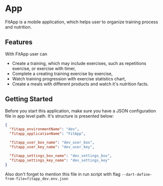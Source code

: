 # App

FitApp is a mobile application, which helps user to organize training process and nutrition.

## Features

With FitApp user can
- Create a training, which may include exercises, such as repetitions exercise, or exercise with timer,
- Complete a creating training exercise by exercise,
- Watch training progression with exercise statistics chart,
- Create a meals with different products and watch it's nutrition facts.

## Getting Started

Before you start this application, make sure you have a JSON configuration file in app level path.
It's structure is presented below:
```json
{
  "fitapp_environmentName": "dev",
  "fitapp_applicationName": "FitApp",

  "fitapp_user_box_name": "dev_user_box",
  "fitapp_user_key_name": "dev_user_key",

  "fitapp_settings_box_name": "dev_settings_box",
  "fitapp_settings_key_name": "dev_settings_key"
}
```

Also don't forget to mention this file in run script with flag `--dart-define-from-file=fitapp_dev.env.json`
